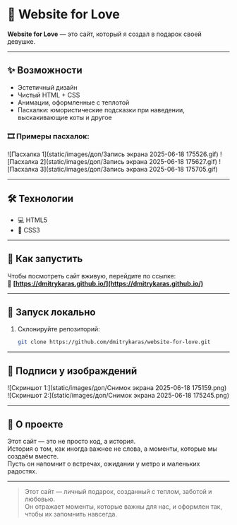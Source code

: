# 💖 Website for Love

**Website for Love** — это сайт, который я создал в подарок своей девушке.  

---

## ✨ Возможности

- Эстетичный дизайн
- Чистый HTML + CSS
- Анимации, оформленные с теплотой
- Пасхалки: юмористические подсказки при наведении, выскакивающие коты и другое

### 🎞️ Примеры пасхалок:

![Пасхалка 1](static/images/доп/Запись экрана 2025-06-18 175526.gif)
![Пасхалка 2](static/images/доп/Запись экрана 2025-06-18 175627.gif)
![Пасхалка 3](static/images/доп/Запись экрана 2025-06-18 175705.gif)

---

## 🛠️ Технологии

- 💻 HTML5
- 🎨 CSS3

---

## 🚀 Как запустить

Чтобы посмотреть сайт вживую, перейдите по ссылке:  
🔗 **[https://dmitrykaras.github.io/](https://dmitrykaras.github.io/)**

---

## 🧪 Запуск локально

1. Склонируйте репозиторий:
   ```bash
   git clone https://github.com/dmitrykaras/website-for-love.git


---

## 📌 Подписи у изображдений

![Скриншот 1:](static/images/доп/Снимок экрана 2025-06-18 175159.png)
![Скриншот 2:](static/images/доп/Снимок экрана 2025-06-18 175245.png)

---

## 🌹 О проекте

Этот сайт — это не просто код, а история.  
История о том, как иногда важнее не слова, а моменты, которые мы создаём вместе.  
Пусть он напомнит о встречах, ожидании у метро и маленьких радостях.

---

> Этот сайт — личный подарок, созданный с теплом, заботой и любовью.  
> Он отражает моменты, которые важны для нас, и оформлен так, чтобы их запомнить навсегда.
